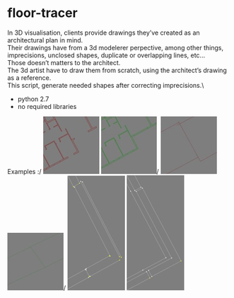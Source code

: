 # floor-tracer

In 3D visualisation, clients provide drawings they’ve created as an architectural plan in mind.\
Their drawings have from a 3d modelerer perpective, among other things, imprecisions, unclosed shapes, duplicate or overlapping lines, etc...\
Those doesn’t matters to the architect.\
The 3d artist have to draw them from scratch, using the architect’s drawing as a reference.\
This script, generate needed shapes after correcting imprecisions.\
- python 2.7
- no required libraries

Examples :/
![](/assets/e11.jpg)
![](/assets/e12.jpg)/
![](/assets/e21.jpg)
![](/assets/e22.jpg)/
![](/assets/e31.jpg)
![](/assets/e32.jpg)
